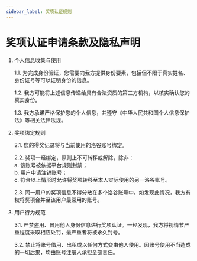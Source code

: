 ```yaml
---
sidebar_label: 奖项认证规则
---
```


# 奖项认证申请条款及隐私声明

1. 个人信息收集与使用  

   1.1. 为完成身份验证，您需要向我方提供身份要素，包括但不限于真实姓名、身份证号等可以证明身份的信息。  

   1.2. 我方可能将上述信息传递给具有合法资质的第三方机构，以核实确认您的真实身份。 

   1.3. 我方承诺严格保护您的个人信息，并遵守《中华人民共和国个人信息保护法》等相关法律法规。

2. 奖项绑定规则  

   2.1. 您的得奖记录将与当前使用的洛谷账号绑定。 

   2.2. 奖项一经绑定，原则上不可转移或解除，除非：  
        a. 该账号被依据平台规则封禁；  
        b. 用户申请注销账号；  
        c. 符合以上情形时允许将奖项转移至本人实际使用的另一洛谷账号。  

   2.3. 同一用户的奖项信息不得分散在多个洛谷账号中。如发现此情况，我方有权将奖项合并至该用户最常用的账号。

3. 用户行为规范  

   3.1. 严禁盗用、冒用他人身份信息进行奖项认证。一经发现，我方将视情节严重程度采取相应处罚，最严重者将被永久封号。  

   3.2. 禁止将账号借用、出租或以任何方式交由他人使用。因账号使用不当造成的一切后果，均由账号注册人承担全部责任。

